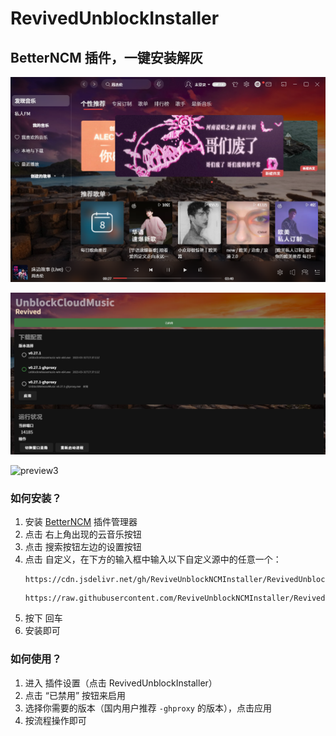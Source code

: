 # RevivedUnblockInstaller
## BetterNCM 插件，一键安装解灰

![preview1](/preview1.png)

![preview2](/preview2.png)

![preview3](https://user-images.githubusercontent.com/129636358/230757757-21f8d7a3-39fc-4477-b6c6-6ecaa86b3756.png)


### 如何安装？

1. 安装 [BetterNCM](https://github.com/MicroCBer/BetterNCM) 插件管理器
2. 点击 右上角出现的云音乐按钮
3. 点击 搜索按钮左边的设置按钮
4. 点击 自定义，在下方的输入框中输入以下自定义源中的任意一个：
    ```
    https://cdn.jsdelivr.net/gh/ReviveUnblockNCMInstaller/RevivedUnblockInstaller/
    ```
    ```
    https://raw.githubusercontent.com/ReviveUnblockNCMInstaller/RevivedUnblockInstaller/master/
    ```
5. 按下 回车
6. 安装即可

### 如何使用？

1. 进入 插件设置（点击 RevivedUnblockInstaller）
2. 点击 “已禁用” 按钮来启用
3. 选择你需要的版本（国内用户推荐 `-ghproxy` 的版本），点击应用
4. 按流程操作即可
